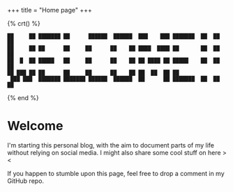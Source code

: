 +++
title = "Home page"
+++

{% crt() %}
```
██     ██ ███████ ██      ██████  ██████  ███    ███ ███████  ██  ██  ██
██     ██ ██      ██     ██      ██    ██ ████  ████ ██       ██  ██  ██
██  █  ██ █████   ██     ██      ██    ██ ██ ████ ██ █████    ██  ██  ██
██ ███ ██ ██      ██     ██      ██    ██ ██  ██  ██ ██       
 ███ ███  ███████ ███████ ██████  ██████  ██      ██ ███████  ██  ██  ██
```
{% end %}

# Welcome

I'm starting this personal blog, with the aim to document parts of my life without relying on social media. I might also share some cool stuff on here >< 

If you happen to stumble upon this page, feel free to drop a comment in my GitHub repo.